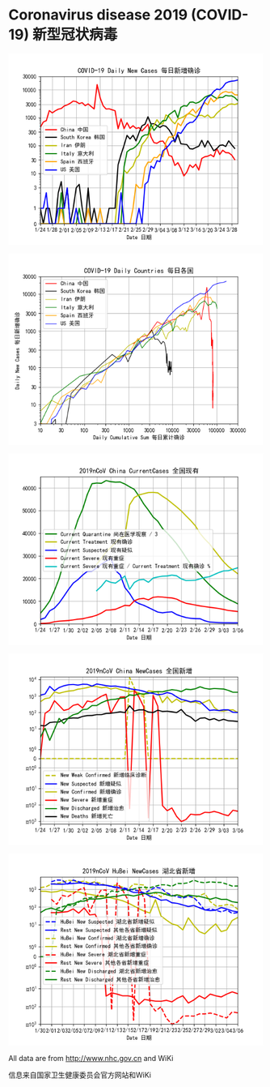 # Coronavirus disease 2019 (COVID-19) 新型冠状病毒

![NewCases 各国新增](/Countries.png)

![NewCases 各国新增 vs Sum 累计](/DailyCountries.png)

![China CurrentCases 全国现有](/CurrentCases.png)

![China NewCases 全国新增](/NewCases.png)

![HuBei NewCases 湖北省新增](/HuBeiNewCases.png)

All data are from http://www.nhc.gov.cn and WiKi

信息来自国家卫生健康委员会官方网站和WiKi
